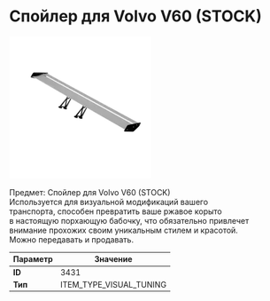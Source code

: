# Спойлер для Volvo V60 (STOCK)

![Item Image](../img/3431.webp?raw=true)

Предмет: Спойлер для Volvo V60 (STOCK)<br>Используется для визуальной модификаций вашего<br>транспорта, способен превратить ваше ржавое корыто<br>в настоящую порхающую бабочку, что обязательно привлечет<br>внимание прохожих своим уникальным стилем и красотой.<br>Можно передавать и продавать.


| Параметр | Значение |
|----------|----------|
| **ID** | 3431 |
| **Тип** | ITEM_TYPE_VISUAL_TUNING |

